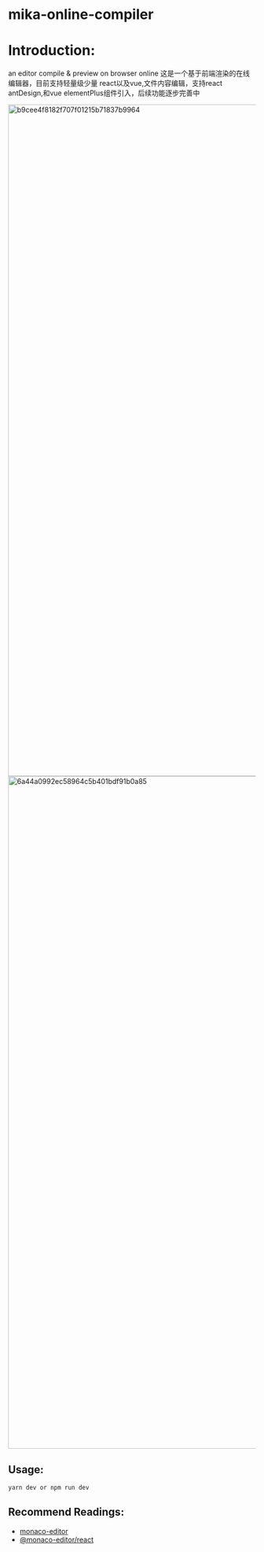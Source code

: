 # mika-online-compiler

# Introduction:

an editor compile &amp; preview on browser online
这是一个基于前端渲染的在线编辑器，目前支持轻量级少量 react以及vue,文件内容编辑，支持react antDesign,和vue elementPlus组件引入，后续功能逐步完善中


<img width="2874" height="1364" alt="b9cee4f8182f707f01215b71837b9964" src="https://github.com/user-attachments/assets/053ce5c7-ce4c-4fc5-a4c5-db9602181318" />

<img width="2876" height="1366" alt="6a44a0992ec58964c5b401bdf91b0a85" src="https://github.com/user-attachments/assets/33b07a3d-2349-4c9f-a1f0-668726410e1c" />

## Usage:

```bash
yarn dev or npm run dev
```

## Recommend Readings:

- [monaco-editor](https://microsoft.github.io/monaco-editor/)
- [@monaco-editor/react](https://github.com/suren-atoyan/monaco-react)
